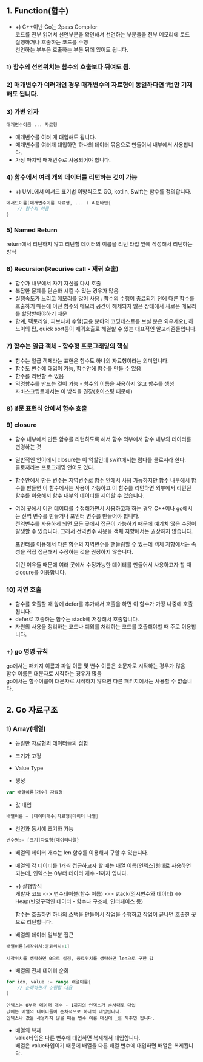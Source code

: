 ## 1. Function(함수)  
* +) C++이난 Go는 2pass Compiler  
    코드를 전부 읽어서 선언부분을 확인해서 선언하는 부분들을 전부 메모리에 로드  
    실행하거나 호출하는 코드를 수행  
    선언하는 부부은 호출하는 부분 뒤에 있어도 됩니다.  

### 1) 함수의 선언위치는 함수의 호출보다 뒤여도 됨.  

### 2) 매개변수가 여러개인 경우 매개변수의 자료형이 동일하다면 1번만 기재해도 됩니다.  

### 3) 가변 인자  
```go
매개변수이름 ... 자료형  
```  
* 매개변수를 여러 개 대입해도 됩니다.  
* 매개변수를 여러개 대입하면 하나의 데이터 묶음으로 만들어서 내부에서 사용합니다.  
* 가장 마지막 매개변수로 사용되어야 합니다.  

### 4) 함수에서 여러 개의 데이터를 리턴하는 것이 가능  
* +) UML에서 메서드 표기법
    이방식으로 GO, kotlin, Swift는 함수를 정의합니다.  
```go
메서드이름(매개변수이름 자료형, ... ) 리턴타입{
    // 함수의 이름
}
```  

### 5) Named Return  
return에서 리턴하지 않고 리턴할 데이터의 이름을 리턴 타입 앞에 작성해서 리턴하는 방식  

### 6) Recursion(Recurive call - 재귀 호출)  
* 함수가 내부에서 자기 자신을 다시 호출  
* 복잡한 문제를 단순화 시킬 수 있는 경우가 많음
* 실행속도가 느리고 메모리를 많이 사용 : 함수의 수행이 종료되기 전에 다른 함수를 호출하기 때문에 이전 함수의 메모리 공간이 해제되지 않은 상태에서 새로운 메모리를 할당받아야하기 때문  
* 합계, 팩토리얼, 피보나치 수열(금융 분야의 코딩테스트를 보실 분은 외우세요), 하노이의 탑, quick sort등이 재귀호출로 해결할 수 있는 대표적인 알고리즘들입니다.  

### 7) 함수는 일급 객체 - 함수형 프로그래밍의 핵심  
* 함수는 일급 객체라는 표현은 함수도 하나의 자료형이라는 의미입니다.  
* 함수도 변수에 대입이 가능, 함수안에 함수를 만들 수 있음  
* 함수를 리턴할 수 있음  
* 익명함수를 만드는 것이 가능 - 함수의 이름을 사용하지 않고 함수를 생성  
    자바스크립트에서는 이 방식을 권장(호이스팅 때문에)  

### 8) if문 표현식 안에서 함수 호출  


### 9) closure
* 함수 내부에서 만든 함수를 리턴하도록 해서 함수 외부에서 함수 내부의 데이터를 변경하는 것  
* 일반적인 언어에서 closure는 이 역할인데 swift에서는 람다를 클로저라 한다.  
    클로저라는 프로그래밍 언어도 있다.  
* 함수안에서 만든 변수는 지역변수로 함수 안에서 사용 가능하지만 함수 내부에서 함수를 만들면 이 함수에서는 사용이 가능하고 이 함수를 리턴하면 외부에서 리턴된 함수를 이용해서 함수 내부의 데이터를 제어할 수 있습니다.  
* 여러 곳에서 어떤 데이터를 수정해가면서 사용하고자 하는 경우 C++이나 go에서는 전역 변수를 만들거나 포인터 변수를 만들어야 합니다.  
    전역변수를 사용하게 되면 모든 곳에서 접근이 가능하기 때문에 예기치 않은 수정이 발생할 수 있습니다. 그래서 전역변수 사용을 객체 지향에서는 권장하지 않습니다.  
    
    포인터를 이용해서 다른 함수의 지역변수를 핸들링할 수 있는데 객체 지향에서는 속성을 직접 접근해서 수정하는 것을 권장하지 않습니다.  

    이런 이유들 때문에 여러 곳에서 수정가능한 데이터를 만들어서 사용하고자 할 때 closure를 이용합니다.  

### 10) 지연 호출  
* 함수를 호출할 때 앞에 defer를 추가해서 호출을 하면 이 함수가 가장 나중에 호출됩니다.  
* defer로 호출하는 함수는 stack에 저장해서 호출합니다.  
* 자원의 사용을 정리하는 코드나 예외를 처리하는 코드를 호출해야할 때 주로 이용합니다.  

### +) go 명명 규칙   
go에서는 패키지 이름과 파일 이름 및 변수 이름은 소문자로 시작하는 경우가 많음  
함수 이름은 대분자로 시작하는 경우가 많음  
go에서는 함수이름이 대문자로 시작하지 않으면 다른 패키지에서는 사용할 수 없습니다.  

## 2. Go 자료구조  
### 1) Array(배열)  
* 동일한 자료형의 데이터들의 집합  
* 크기가 고정  
* Value Type  

* 생성  
```go
var 배열이름[개수] 자료형
```  

* 값 대입
```go
배열이름 = [데이터개수]자료형{데이터 나열}
```  

* 선언과 동시에 초기화 가능  
```go
변수명:= [크기]자료형{데이터나열}
```  

* 배열의 데이터 개수는 len 함수를 이용해서 구할 수 있습니다.  

* 배열의 각 데이터를 1개씩 접근하고자 할 때는 배열 이름[인덱스]형태로 사용하면 되는데, 인덱스는 0부터 데이터 개수 -1까지 입니다.  

* +) 실행방식  
    개발자 코드 <-> 변수테이블(함수 이름) <-> stack(임시변수와 데이터) <-> Heap(반영구적인 데이터 - 함수나  구조체, 인터페이스 등)  

    함수는 호출하면 하나의 스택을 만들어서 작업을 수행하고 작업이 끝나면 호출한 곳으로 리턴합니다.  

* 배열의 데이터 일부분 접근 
```go 
배열이름[시작위치:종료위치+1]
```  
    시작위치를 생략하면 0으로 설정, 종료위치를 생략하면 len으로 구한 값  

* 배열의 전체 데이터 순회
```go
for idx, value := range 배열이름{
    // 순회하면서 수행할 내용
}
```  
    인덱스는 0부터 데이터 개수 - 1까지의 인덱스가 순서대로 대입  
    값에는 배열의 데이터들이 순차적으로 하나씩 대입됩니다.   
    인덱스나 값을 사용하지 않을 때는 변수 이름 대신에 _를 해주면 됩니다.  

* 배열의 복제  
    value타입은 다른 변수에 대입하면 복제해서 대입합니다.  
    배열은 value타입이기 때문에 배열을 다른 배열 변수에 대입하면 배열은 복제됩니다.  
    